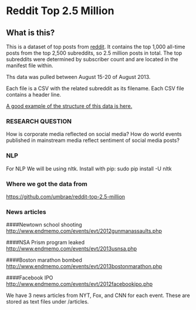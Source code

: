 # Reddit Top 2.5 Million

## What is this?

This is a dataset of top posts from [reddit](http://www.reddit.com). It contains the top 1,000 all-time posts from the top 2,500 subreddits, so 2.5 million posts in total. The top subreddits were determined by subscriber count and are located in the manifest file within.

Ths data was pulled between August 15-20 of August 2013.

Each file is a CSV with the related subreddit as its filename. Each CSV file contains a header line.

[A good example of the structure of this data is here.](https://github.com/umbrae/reddit-top-2.5-million/blob/master/data/serendipity.csv)


### RESEARCH QUESTION
How is corporate media reflected on social media?  How do world events published
in mainstream media reflect sentiment of social media posts?

### NLP
For NLP We will be using nltk.  Install with pip:
sudo pip install -U nltk

### Where we got the data from
https://github.com/umbrae/reddit-top-2.5-million

### News articles

####Newtown school shooting
http://www.endmemo.com/events/evt/2012gunmanassaults.php

####NSA Prism program leaked
http://www.endmemo.com/events/evt/2013usnsa.php

####Boston marathon bombed
http://www.endmemo.com/events/evt/2013bostonmarathon.php

####Facebook IPO
http://www.endmemo.com/events/evt/2012facebookipo.php

We have 3 news articles from NYT, Fox, and CNN for each event.  These are stored as text files under /articles. 

